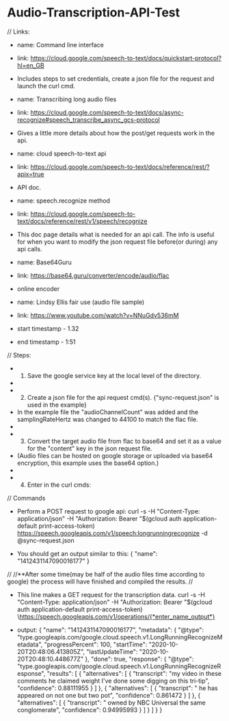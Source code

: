 # Audio-Transcription-API-Test

//	Links:

- name: Command line interface
- link: https://cloud.google.com/speech-to-text/docs/quickstart-protocol?hl=en_GB
- Includes steps to set credentials, create a json file for the request and launch the curl cmd.


- name: Transcribing long audio files
- link: https://cloud.google.com/speech-to-text/docs/async-recognize#speech_transcribe_async_gcs-protocol
- Gives a little more details about how the post/get requests work in the api.


- name: cloud speech-to-text api
- link: https://cloud.google.com/speech-to-text/docs/reference/rest/?apix=true
- API doc.


- name: speech.recognize method
- link: https://cloud.google.com/speech-to-text/docs/reference/rest/v1/speech/recognize
- This doc page details what is needed for an api call. The info is useful for when you want to modify the json request file before(or during) any api calls.


- name: Base64Guru
- link: https://base64.guru/converter/encode/audio/flac
- online encoder


- name: Lindsy Ellis fair use (audio file sample)
- link: https://www.youtube.com/watch?v=NNuGdv536mM
- start timestamp - 1.32 
- end timestamp - 1:51


//	Steps:

- 1) Save the google service key at the local level of the directory.
-
- 2) Create a json file for the api request cmd(s).	{"sync-request.json" is used in the example}
-	 In the example file the "audioChannelCount" was added and the samplingRateHertz was changed to 44100 to match the flac file.
-
- 3) Convert the target audio file from flac to base64 and set it as a value for the "content" key in the json request file.
-    (Audio files can be hosted on google storage or uploaded via base64 encryption, this example uses the base64 option.)
-
- 4) Enter in the curl cmds:


//	Commands

- Perform a POST request to google api:
	curl -s -H "Content-Type: application/json"  -H "Authorization: Bearer "$(gcloud auth application-default print-access-token) https://speech.googleapis.com/v1/speech:longrunningrecognize  -d @sync-request.json

- You should get an output similar to this:
 	{
		"name": "1412431147090016177"
	}

//
//**After some time(may be half of the audio files time according to google) the process will have finished and compiled the results.
//

- This line makes a GET request for the transcription data.
	curl -s -H "Content-Type: application/json"     -H "Authorization: Bearer "$(gcloud auth application-default print-access-token) \https://speech.googleapis.com/v1/operations/{*enter_name_output*}

- output:
	{
  "name": "1412431147090016177",
  "metadata": {
    "@type": "type.googleapis.com/google.cloud.speech.v1.LongRunningRecognizeMetadata",
    "progressPercent": 100,
    "startTime": "2020-10-20T20:48:06.413805Z",
    "lastUpdateTime": "2020-10-20T20:48:10.448677Z"
  },
  "done": true,
  "response": {
    "@type": "type.googleapis.com/google.cloud.speech.v1.LongRunningRecognizeResponse",
    "results": [
      {
        "alternatives": [
          {
            "transcript": "my video in these comments he claimed weight I've done some digging on this tri-tip",
            "confidence": 0.88111955
          }
        ]
      },
      {
        "alternatives": [
          {
            "transcript": " he has appeared on not one but two pot",
            "confidence": 0.861472
          }
        ]
      },
      {
        "alternatives": [
          {
            "transcript": " owned by NBC Universal the same conglomerate",
            "confidence": 0.94995993
          }
        ]
      }
    ]
  }
}

